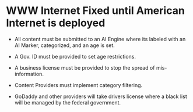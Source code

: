 # WWW Internet Fixed until American Internet is deployed

- All content must be submitted to an AI Engine where its labeled with an AI Marker, categorized, and an age is set.

- A Gov. ID must be provided to set age restrictions.

- A business license must be provided to stop the spread of mis-information.

- Content Providers must implement category filtering.

- GoDaddy and other providers will take drivers license where a black list will be managed by the federal government.
